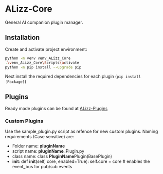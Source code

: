 # ALizz-Core
General AI companion plugin manager.


## Installation
Create and activate project environment:
```bash
python -m venv venv_ALizz_Core
.\venv_ALizz_Core\Scripts\activate
python -m pip install --upgrade pip
```
Next install the required dependencies for each plugin (`pip install [Package]`)


## Plugins
Ready made plugins can be found at [ALizz-Plugins](https://github.com/Lizza-Celestia/ALizz-Plugins)

### Custom Plugins
Use the sample_plugin.py script as refence for new custom plugins. 
Naming requirements (Case sensitive) are:
- Folder name: **pluginName**
- script name: **pluginName**_Plugin.py
- class name: class **PluginName**Plugin(BasePlugin)
- __init__: def __init__(self, core, enabled=True):
                self.core = core        # enables the event_bus for pub/sub events

